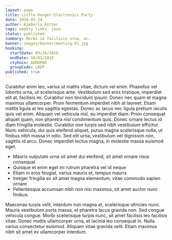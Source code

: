 ```yaml
---
layout: page
title: Little Ranger Electronics Party
date: 2016-05-24
author: Kimberly Ritter
tags: weekly links, java
status: published
summary: Morbi id facilisis urna, ac.
banner: images/banner/meeting-01.jpg
booking:
  startDate: 09/26/2019
  endDate: 10/01/2019
  ctyhocn: AUOOPHX
  groupCode: LREP
published: true
---
```

Curabitur enim leo, varius ut mattis vitae, dictum vel enim. Phasellus vel lobortis urna, ut scelerisque ante. Vestibulum sed eros tristique, imperdiet elit at, facilisis mi. Curabitur non tincidunt ipsum. Donec nec quam et magna maximus ullamcorper. Proin fermentum imperdiet nibh at laoreet. Etiam mattis ligula at leo sagittis egestas. Donec ac lacus nec ligula pretium iaculis quis vel enim. Aliquam vel vehicula nisl, eu imperdiet diam. Proin consequat aliquet quam, non pharetra nisl condimentum quis. Donec ornare lectus id diam fringilla molestie. Curabitur non turpis sed nibh vestibulum efficitur. Nunc vehicula, dui quis eleifend aliquet, purus magna scelerisque nulla, ut finibus nibh massa in odio. Sed elit urna, vestibulum vel dignissim non, sagittis id arcu. Donec imperdiet lectus magna, in molestie massa euismod eget.

* Mauris vulputate urna sit amet dui eleifend, sit amet ornare risus consequat
* Quisque et enim eget mi rutrum pharetra vel id neque
* Etiam in eros feugiat, varius mauris et, tempus mauris
* Integer fringilla ex sit amet magna elementum, vitae commodo sapien ornare
* Pellentesque accumsan nibh non nisi maximus, sit amet auctor nunc finibus.

Maecenas turpis velit, interdum non magna at, scelerisque ultricies nunc. Mauris vestibulum porta massa, et pharetra lacus gravida non. Sed congue vehicula congue. Morbi scelerisque turpis nunc, sit amet facilisis leo facilisis vitae. Donec mattis ullamcorper urna, et lacinia leo consequat in. Nulla varius consectetur euismod. Aliquam vitae gravida velit. Etiam maximus nibh sit amet ex ullamcorper interdum.
